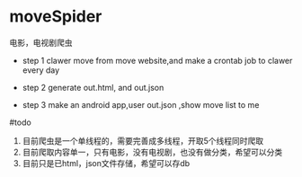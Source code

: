 # moveSpider
电影，电视剧爬虫

* step 1
clawer move from move website,and make a crontab job to clawer every day



* step 2
generate out.html, and out.json
 
 
* step 3
make an android app,user out.json ,show move list to me


#todo

1. 目前爬虫是一个单线程的，需要完善成多线程，开取5个线程同时爬取
2. 目前爬取内容单一，只有电影，没有电视剧，也没有做分类，希望可以分类
3. 目前只是已html，json文件存储，希望可以存db
